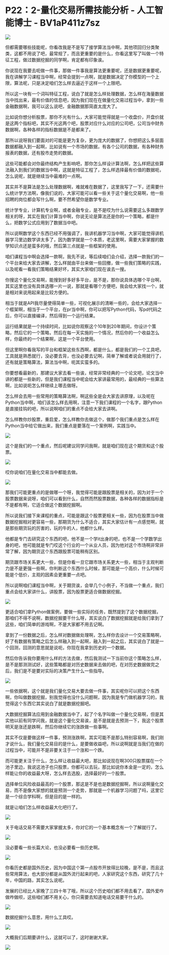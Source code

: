 # P22：2-量化交易所需技能分析 - 人工智能博士 - BV1aP411z7sz

![](img/d0a30024f807ac9caeb688b070c74288_0.png)

但都需要哪些技能呢，你看改我是不是写了接学算法当中啊，其他项回归分类聚类，这都不用说了吧，最常规了，而且更重要的是什么，你看这里写了叫做一个特征工程，做过数据挖掘的同学啊，肯定都有印象诶。

你说现在我要去呃做一件事，那做一件事我是算法更重要呢，还是数据更重要呢，我在讲解学习课程当中啊，经常会提到一点啊，就是数据决定了你模型的一个上限，算法呢，只是决定咱们怎么样去逼近于这样一个上限吧。

所以这一块有一个词叫特征工程，说白了就是怎么样处理数据，怎么样在海量数据当中找出来，最有价值的信息吧，因为我们现在在做量化交易过程当中，拿到一些金融数据啊，我可以这么说吧，金融数据那简直太庞大了。

比如说你想分析股票，那你不光有什么，大家可能觉得就是一个收盘价，开盘价就是这两个指标吧，其实不光这两个吧，股票对应什么对应的公司吧，公司当中财务数据啊，各种各样的指标数据是不是都来了。

那所以说呀我们要面对的可能是更为复杂，更为庞大的数据了，你想把这么多层面数据都融入到一起啊，比如说有一个市场的数据，有各个公司的数据，有各种财务报表的数据，还有股市走势的数据。

这些可能都会对你最终结构产生影响吧，那你怎么样设计算法啊，怎么样把这些算法融入到我们的数据当中啊，这就是特征工程了，怎么样选择最有价值的数据呃，怎么说呢，就是继续当中最难的一点啊。

其实并不是算法是怎么处理数据啊，难就难在数据了，这里我写了一下，还需要什么统计学方法啊，像我们说的，大家可能可以看一些关于这个量化交易啊，他一些招聘的岗位都会写什么啊，要不然希望你是数学专业。

统计学专业，计算机专业啊，或者金融专业，是不是哎为什么说需要这么多跟数学相关的呀，其实在我们计算当中啊，你说无论是算法还是你的一个策略，都是什么，把数学公式应用到了数据当中吧。

所以说啊数学这个东西已经不用强调了，我讲机器学习当中啊，大家可能觉得讲机器学习里边数学讲太多了，因为数学就是一个本质，老这里啊，需要大家掌握的数学知识点还是蛮多的哦，然后第三点就是一些框架的使用。

咱们课程当中啊会选择一款啊，我先不说，等后续咱们会介绍，选择一款我们的一个平台来给大家去讲解，怎么样就由平台来做一些回撤，做一些我们策略的实践，以及呢看一看我们策略结果好坏，其实大家咱们现在诶去一搜。

你搜这个量化交易啊，能搜到好多好多平台，是不是，那你说具体选哪个平台啊，其实这里也没有具体选哪一片一说，那就是看哪个方便吧，我会给大家找一个，就是相对来说用起来是比较方便的。

相当于就是API我尽量使得简单一些，可视化展示的清晰一些的，会给大家选择一个框架啊，相当于一个平台，在pr当中啊，你可以把写Python代码，写pd代码之后，你可以直接编译，然后得到一个运行结果。

运行结果就是一个持续时间，比如说你观察这个10年到20年期间，你设计个策略，然后它的一个策略，然后在每一天实施的一个情况，然后你的一个收益怎么样，你最终的一个结果啊，这是一个平台使用。

但这里啊你看我写的平台和框架这些东西啊，都是什么，都是我们的一个工具吧，工具就是熟悉就行，没必要去背，也没必要去记啊，简单了解或者说会用就行了，还有就是策略算法，算法当中啊，呃其实蛮多的。

你要想看最新的，那建议大家去看一些诶，经常非常经典的一个论文吧，论文当中讲的都是一些新的，但是我们课程当中呢会给大家讲最常用的，最经典的一些算法啊，比如说呃怎么样继续上哪去做呀。

怎么样会去用一些常用的策略算法啊，啊这些全是会大家去讲原理，以及呢在Python当中啊，咱们该怎么样去用啊，注意一下我们课程的一个名字，跟Python是直接挂钩的吧，所以说啊咱们的重点不会给大家去讲啊。

怎么样教你炒股票，重启爱，怎么样教你去做这个，做那个我们重点是怎么样在Python当中给它做出来，我们重点是要落在一个案例啊，实践当中。



![](img/d0a30024f807ac9caeb688b070c74288_2.png)

这个是我们的一个重点，然后呢建议同学问我啊，就是咱们现在这个期货和这个股票。

![](img/d0a30024f807ac9caeb688b070c74288_4.png)

哎你说咱们在量化交易当中都能去做。

![](img/d0a30024f807ac9caeb688b070c74288_6.png)

那我们可能更重点的是做哪一个呀，我觉得可能是跟股票是相关的，因为对于一个股票数据来说呀，咱们可以看到什么，自然而然股票数据，各种各样的数据指标是不是都有啊，它适合做这个数据挖掘啊。

所以说我们接下来课程的重点，可能是跟这个股票更相关一些，因为在股票当中做数据挖掘相对更容易一些，那期货为什么不适合，其实大家估计有一点感觉啊，就是那些期货玩的厉害的，玩的牛的人，他都什么样。

他都是专门去研究这个东西的吧，他不是一个学it出身的吧，也不是一个学数学出身的吧，他可能就是专门哎这个行业的一个从业人员，因为他对这个市场啊非常非常了解，因为期货这个东西跟股票可能稍有区别。

期货跟市场关系更大一些，但是你看一旦它跟市场关系更大一些，相当于主观判断力是不是更强一些啊，你判断这个东西什么时候，那可能是一个高价，什么时候可能是个低价，主观的因素会更重要一点吧。

所以说啊咱们课程当中啊，关于期货诶，会举几个小例子，不当做一个重点，我们重点会给大家讲什么，讲股票，因为股票更适合做数据挖掘。



![](img/d0a30024f807ac9caeb688b070c74288_8.png)

更适合咱们拿Python做案例，要做一些实际的任务，既然提到了这个数据挖掘，那咱们不得不说啊，数据挖掘要干什么呀，其实说白了数据挖掘就是给我们拿到了这些，咱们简单的游戏啊，不是大家都不用去记啊。

拿到了一份数据之后，怎么样对数据做处理啊，怎么样你去设计一个交易策略啊，好了有数据有策略之后怎么样融入到一起啊，融入到一起之后，其实说白了就是一个回测，回测的意思就是说呃，你现在我拿到历史的一个数据。

然后你告诉我你要用什么样的方法去做，然后我测试一下当前你这个策略怎么样，是不是那测测试好，这些策略都是对历史数据来去做的吧，在对历史数据做完之后，我们是不是要对实际的决策产生什么一些指导。



![](img/d0a30024f807ac9caeb688b070c74288_10.png)

一些依据啊，这个就是我们量化交易大要去做一件事，其实呢你可以把这个东西啊，你叫做数据挖掘，别我觉得也没什么问题啊，因为我是专门做机器学习的，我觉得这个东西它其实说白了就是数据挖掘吧。

大数据挖掘算法应用到金融数据当中了，起了个名字叫做一个量化交易啊，但是其实他以前有同学问我，就是这个量化交易诶，是不是就是去预测一下，我这个股票明天是涨还是跌啊，然后你继续它的涨跌做一些事啊。

其实不仅是要做这样一件事，预测涨跌啊，其实可能不是那么特别容易啊，我们刚才说什么，我们量化交易目的是什么，是要做收益吧，所以说啊就是当我们在做的过程当中，可能并不是非要关注于一个涨和一个跌。

而可能更关注于什么，怎么样让收益最大吧，那比如说现在啊300只股票摆在一个池子里边，我说这池子也只股票，你都可以去玩，那比如说你本金是一定的，怎么样能让你的收益最大呀，怎么样去选股，选择最好的一个股票。

选择单位风险收益最高的一个股票，那这是不是也是数据挖掘啊，所以说啊量化交易，而不是像大家想的就是预测一个走势，那就是一个机器学习问题了吗，这里它是一个综合学科啊，但是目的是一样的。

就是让咱们怎么样收益最大化吧行了。

![](img/d0a30024f807ac9caeb688b070c74288_12.png)

关于电话交易不需要大家掌握太多，你对它的一个基本概念有一个了解就行了。

![](img/d0a30024f807ac9caeb688b070c74288_14.png)

没必要看一些长篇大论，也没必要看一些历史啊。

![](img/d0a30024f807ac9caeb688b070c74288_16.png)

你看历史都是国外历史，因为中国这个第一点股市开放得比较晚，是不是，而且这些常用算法，也大部分都是从国外流行起来的吧，人家研究这个东西，研究了几十年，中国的路，其实怎么说呢。

发展的已经比人家晚了三四十年了哦，所以这个历史咱们都不用去看了，国外爱咋做咋做呗，这些咱们都不用关心，你只需要去知道电话交易要干什么的。



![](img/d0a30024f807ac9caeb688b070c74288_18.png)

数据挖掘什么意思，用什么工具哎。

![](img/d0a30024f807ac9caeb688b070c74288_20.png)

大概我们后期要讲什么，这就可以了，这时谢谢大家。

![](img/d0a30024f807ac9caeb688b070c74288_22.png)